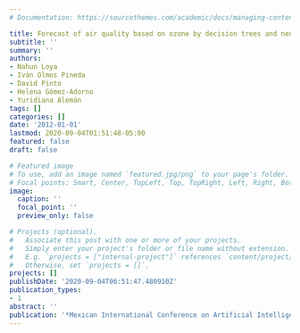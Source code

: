 ```yaml
---
# Documentation: https://sourcethemes.com/academic/docs/managing-content/

title: Forecast of air quality based on ozone by decision trees and neural networks
subtitle: ''
summary: ''
authors:
- Nahun Loya
- Iván Olmos Pineda
- David Pinto
- Helena Gómez-Adorno
- Yuridiana Alemán
tags: []
categories: []
date: '2012-01-01'
lastmod: 2020-09-04T01:51:48-05:00
featured: false
draft: false

# Featured image
# To use, add an image named `featured.jpg/png` to your page's folder.
# Focal points: Smart, Center, TopLeft, Top, TopRight, Left, Right, BottomLeft, Bottom, BottomRight.
image:
  caption: ''
  focal_point: ''
  preview_only: false

# Projects (optional).
#   Associate this post with one or more of your projects.
#   Simply enter your project's folder or file name without extension.
#   E.g. `projects = ["internal-project"]` references `content/project/deep-learning/index.md`.
#   Otherwise, set `projects = []`.
projects: []
publishDate: '2020-09-04T06:51:47.480910Z'
publication_types:
- 1
abstract: ''
publication: '*Mexican International Conference on Artificial Intelligence*'
---
```

